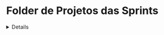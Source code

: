 # Folder de Projetos das Sprints
<details>
<a href=Projeto_Sprint2>Projeto Sprint 2 - Linux Nginx Status Script</a>
</details>

